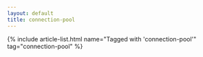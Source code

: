 ```yaml
---
layout: default
title: connection-pool
---
```


{% include article-list.html name="Tagged with 'connection-pool'" tag="connection-pool" %}

